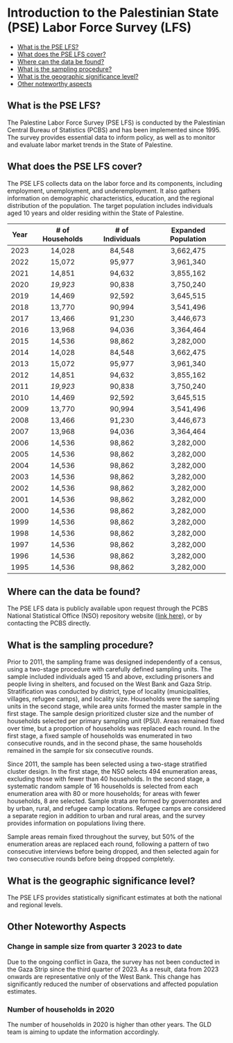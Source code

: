 # Introduction to the Palestinian State (PSE) Labor Force Survey (LFS)

- [What is the PSE LFS?](#what-is-the-pse-lfs)
- [What does the PSE LFS cover?](#what-does-the-pse-lfs-cover)
- [Where can the data be found?](#where-can-the-data-be-found)
- [What is the sampling procedure?](#what-is-the-sampling-procedure)
- [What is the geographic significance level?](#what-is-the-geographic-significance-level)
- [Other noteworthy aspects](#other-noteworthy-aspects)

## What is the PSE LFS?

The Palestine Labor Force Survey (PSE LFS) is conducted by the Palestinian Central Bureau of Statistics (PCBS) and has been implemented since 1995. The survey provides essential data to inform policy, as well as to monitor and evaluate labor market trends in the State of Palestine.

## What does the PSE LFS cover?

The PSE LFS collects data on the labor force and its components, including employment, unemployment, and underemployment. It also gathers information on demographic characteristics, education, and the regional distribution of the population. The target population includes individuals aged 10 years and older residing within the State of Palestine.

| **Year** | **# of Households** | **# of Individuals** | **Expanded Population** |
| :------: | :-------:           | :-------:            | :-------:               |
| 2023      | 14,028             | 84,548               |  3,662,475              | 
| 2022      | 15,072             | 95,977               |  3,961,340              | 
| 2021      | 14,851             | 94,632               |  3,855,162              | 
| 2020      | *19,923*           | 90,838               |  3,750,240              | 
| 2019      | 14,469             | 92,592               |  3,645,515              | 
| 2018      | 13,770             | 90,994               |  3,541,496              | 
| 2017      | 13,466             | 91,230               |  3,446,673              | 
| 2016      | 13,968             | 94,036               |  3,364,464              | 
| 2015      | 14,536             | 98,862               |  3,282,000              | 
| 2014      | 14,028             | 84,548               |  3,662,475              | 
| 2013      | 15,072             | 95,977               |  3,961,340              | 
| 2012      | 14,851             | 94,632               |  3,855,162              | 
| 2011      | *19,923*           | 90,838               |  3,750,240              | 
| 2010      | 14,469             | 92,592               |  3,645,515              | 
| 2009      | 13,770             | 90,994               |  3,541,496              | 
| 2008      | 13,466             | 91,230               |  3,446,673              | 
| 2007      | 13,968             | 94,036               |  3,364,464              | 
| 2006      | 14,536             | 98,862               |  3,282,000              | 
| 2005      | 14,536             | 98,862               |  3,282,000              | 
| 2004      | 14,536             | 98,862               |  3,282,000              | 
| 2003      | 14,536             | 98,862               |  3,282,000              | 
| 2002      | 14,536             | 98,862               |  3,282,000              | 
| 2001      | 14,536             | 98,862               |  3,282,000              | 
| 2000      | 14,536             | 98,862               |  3,282,000              | 
| 1999      | 14,536             | 98,862               |  3,282,000              | 
| 1998      | 14,536             | 98,862               |  3,282,000              | 
| 1997      | 14,536             | 98,862               |  3,282,000              | 
| 1996      | 14,536             | 98,862               |  3,282,000              | 
| 1995      | 14,536             | 98,862               |  3,282,000              | 

## Where can the data be found?

The PSE LFS data is publicly available upon request through the PCBS National Statistical Office (NSO) repository website ([link here](https://www.pcbs.gov.ps/PCBS-Metadata-en-v5.2/index.php/catalog/?page=1&collection%5B%5D=Employment-Unemployment&ps=100)), or by contacting the PCBS directly.

## What is the sampling procedure?

Prior to 2011, the sampling frame was designed independently of a census, using a two-stage procedure with carefully defined sampling units. The sample included individuals aged 15 and above, excluding prisoners and people living in shelters, and focused on the West Bank and Gaza Strip. Stratification was conducted by district, type of locality (municipalities, villages, refugee camps), and locality size. Households were the sampling units in the second stage, while area units formed the master sample in the first stage. The sample design prioritized cluster size and the number of households selected per primary sampling unit (PSU). Areas remained fixed over time, but a proportion of households was replaced each round. In the first stage, a fixed sample of households was enumerated in two consecutive rounds, and in the second phase, the same households remained in the sample for six consecutive rounds.

Since 2011, the sample has been selected using a two-stage stratified cluster design. In the first stage, the NSO selects 494 enumeration areas, excluding those with fewer than 40 households. In the second stage, a systematic random sample of 16 households is selected from each enumeration area with 80 or more households; for areas with fewer households, 8 are selected. Sample strata are formed by governorates and by urban, rural, and refugee camp locations. Refugee camps are considered a separate region in addition to urban and rural areas, and the survey provides information on populations living there.

Sample areas remain fixed throughout the survey, but 50% of the enumeration areas are replaced each round, following a pattern of two consecutive interviews before being dropped, and then selected again for two consecutive rounds before being dropped completely.

## What is the geographic significance level?

The PSE LFS provides statistically significant estimates at both the national and regional levels.

## Other Noteworthy Aspects 

### Change in sample size from quarter 3 2023 to date

Due to the ongoing conflict in Gaza, the survey has not been conducted in the Gaza Strip since the third quarter of 2023. As a result, data from 2023 onwards are representative only of the West Bank. This change has significantly reduced the number of observations and affected population estimates.

### Number of households in 2020

The number of households in 2020 is higher than other years. The GLD team is aiming to update the information accordingly.


